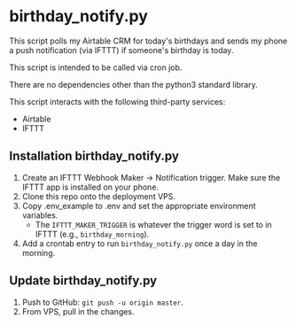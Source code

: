 # birthday_notify.py
This script polls my Airtable CRM for today's birthdays and sends my phone a push notification (via IFTTT) if someone's birthday is today. 

This script is intended to be called via cron job. 

There are no dependencies other than the python3 standard library.

This script interacts with the following third-party services:
- Airtable
- IFTTT

## Installation birthday_notify.py 
1. Create an IFTTT Webhook Maker -> Notification trigger. Make sure the IFTTT app is installed on your phone.
2. Clone this repo onto the deployment VPS.
3. Copy .env_example to .env and set the appropriate environment variables. 
   - The `IFTTT_MAKER_TRIGGER` is whatever the trigger word is set to in IFTTT (e.g., `birthday_morning`).
4. Add a crontab entry to run `birthday_notify.py` once a day in the morning.

## Update birthday_notify.py 
1. Push to GitHub: `git push -u origin master`.
2. From VPS, pull in the changes.